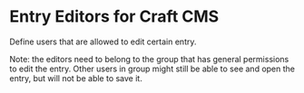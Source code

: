 # Entry Editors for Craft CMS

Define users that are allowed to edit certain entry.

Note: the editors need to belong to the group that has general permissions to edit the entry. Other users in group might still be able to see and open the entry, but will not be able to save it.